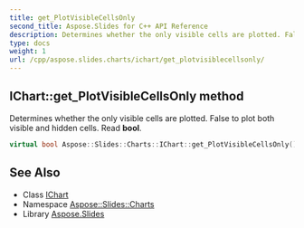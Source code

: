 ```yaml
---
title: get_PlotVisibleCellsOnly
second_title: Aspose.Slides for C++ API Reference
description: Determines whether the only visible cells are plotted. False to plot both visible and hidden cells. Read bool.
type: docs
weight: 1
url: /cpp/aspose.slides.charts/ichart/get_plotvisiblecellsonly/
---
```

## IChart::get_PlotVisibleCellsOnly method


Determines whether the only visible cells are plotted. False to plot both visible and hidden cells. Read **bool**.

```cpp
virtual bool Aspose::Slides::Charts::IChart::get_PlotVisibleCellsOnly()=0
```

## See Also

* Class [IChart](../)
* Namespace [Aspose::Slides::Charts](../../)
* Library [Aspose.Slides](../../../)
